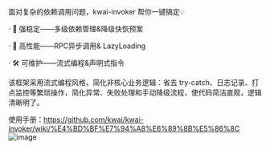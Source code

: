 面对复杂的依赖调用问题，kwai-invoker 帮你一键搞定💡

· 💪 强稳定——多级依赖管理&降级快恢预案

· 🚀 高性能——RPC异步调用& LazyLoading

· 🛠️ 可维护——流式编程&声明式指令

该框架采用流式编程风格，简化非核心业务逻辑：省去 try-catch、日志记录、打点监控等繁琐操作，简化异常、失败处理和手动降级流程，使代码简洁直观，逻辑清晰明了。

使用手册：https://github.com/kwai/kwai-invoker/wiki/%E4%BD%BF%E7%94%A8%E6%89%8B%E5%86%8C
![image](https://github.com/user-attachments/assets/6bdcc215-4f45-42da-9fe2-31a1be1e202e)

